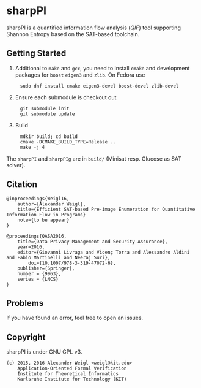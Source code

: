 # sharpPI 

sharpPI is a quantified information flow analysis (*QIF*) tool supporting Shannon Entropy based on the SAT-based toolchain. 


## Getting Started

1. Additional to `make` and `gcc`, you need to install `cmake` and development
   packages for `boost` `eigen3` and `zlib`. On Fedora use
```
     sudo dnf install cmake eigen3-devel boost-devel zlib-devel
``` 
2. Ensure each submodule is checkout out
```
     git submodule init
     git submodule update
```
3. Build
```
     mdkir build; cd build
     cmake -DCMAKE_BUILD_TYPE=Release ..
     make -j 4
```

The `sharpPI` and `sharpPIg` are  in `build/` 
(Minisat resp. Glucose as SAT solver).


## Citation

```
@inproceedings{Weigl16, 
	author={Alexander Weigl}, 
	title={Efficient SAT-based Pre-image Enumeration for Quantitative Information Flow in Programs}
	note={to be appear}
}

@proceedings{QASA2016, 
	title={Data Privacy Management and Security Assurance},
	year=2016,
	editor={Giovanni Livraga and Vicenç Torra and Alessandro Aldini and Fabio Martinelli and Neeraj Suri},
        doi={10.1007/978-3-319-47072-6},
	publisher={Springer},
	number = {9963}, 
	series = {LNCS}
}
``` 

## Problems

If you have found an error, feel free to open an issues. 

## Copyright

sharpPI is under GNU GPL v3. 

``` 
(c) 2015, 2016 Alexander Weigl <weigl@kit.edu>
    Application-Oriented Formal Verification
    Institute for Theoretical Informatics
    Karlsruhe Institute for Technology (KIT)
```
